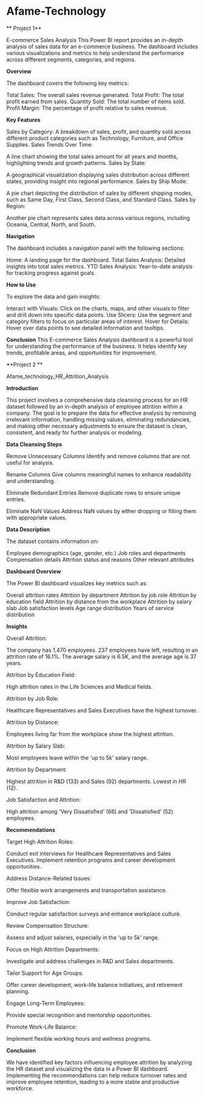 # Afame-Technology
** Project 1**

E-commerce Sales Analysis
This Power BI report provides an in-depth analysis of sales data for an e-commerce business. The dashboard includes various visualizations and metrics to help understand the performance across different segments, categories, and regions.

**Overview**

The dashboard covers the following key metrics:

Total Sales: The overall sales revenue generated.
Total Profit: The total profit earned from sales.
Quantity Sold: The total number of items sold.
Profit Margin: The percentage of profit relative to sales revenue.

**Key Features**

Sales by Category:
A breakdown of sales, profit, and quantity sold across different product categories such as Technology, Furniture, and Office Supplies.
Sales Trends Over Time:

A line chart showing the total sales amount for all years and months, highlighting trends and growth patterns.
Sales by State:

A geographical visualization displaying sales distribution across different states, providing insight into regional performance.
Sales by Ship Mode:

A pie chart depicting the distribution of sales by different shipping modes, such as Same Day, First Class, Second Class, and Standard Class.
Sales by Region:

Another pie chart represents sales data across various regions, including Oceania, Central, North, and South.


**Navigation**

The dashboard includes a navigation panel with the following sections:

Home: A landing page for the dashboard.
Total Sales Analysis: Detailed insights into total sales metrics.
YTD Sales Analysis: Year-to-date analysis for tracking progress against goals.

**How to Use**

To explore the data and gain insights:

Interact with Visuals: Click on the charts, maps, and other visuals to filter and drill down into specific data points.
Use Slicers: Use the segment and category filters to focus on particular areas of interest.
Hover for Details: Hover over data points to see detailed information and tooltips.

**Conclusion**
This E-commerce Sales Analysis dashboard is a powerful tool for understanding the performance of the business. It helps identify key trends, profitable areas, and opportunities for improvement.



**Project 2 **


Afame_technology_HR_Attrition_Analysis

**Introduction**

This project involves a comprehensive data cleansing process for an HR dataset followed by an in-depth analysis of employee attrition within a company. The goal is to prepare the data for effective analysis by removing irrelevant information, handling missing values, eliminating redundancies, and making other necessary adjustments to ensure the dataset is clean, consistent, and ready for further analysis or modeling.

**Data Cleansing Steps**

Remove Unnecessary Columns Identify and remove columns that are not useful for analysis.

Rename Columns Give columns meaningful names to enhance readability and understanding.

Eliminate Redundant Entries Remove duplicate rows to ensure unique entries.

Eliminate NaN Values Address NaN values by either dropping or filling them with appropriate values.


**Data Description**

The dataset contains information on:

Employee demographics (age, gender, etc.)
Job roles and departments
Compensation details
Attrition status and reasons
Other relevant attributes

**Dashboard Overview**

The Power BI dashboard visualizes key metrics such as:

Overall attrition rates
Attrition by department
Attrition by job role
Attrition by education field
Attrition by distance from the workplace
Attrition by salary slab
Job satisfaction levels
Age range distribution
Years of service distribution

**Insights**

Overall Attrition:

The company has 1,470 employees.
237 employees have left, resulting in an attrition rate of 16.1%.
The average salary is 6.5K, and the average age is 37 years.

Attrition by Education Field:

High attrition rates in the Life Sciences and Medical fields.

Attrition by Job Role:

Healthcare Representatives and Sales Executives have the highest turnover.

Attrition by Distance:

Employees living far from the workplace show the highest attrition.

Attrition by Salary Slab:

Most employees leave within the 'up to 5k' salary range.

Attrition by Department:

Highest attrition in R&D (133) and Sales (92) departments. Lowest in HR (12).

Job Satisfaction and Attrition:

High attrition among 'Very Dissatisfied' (66) and 'Dissatisfied' (52) employees.

**Recommendations**

Target High Attrition Roles:

Conduct exit interviews for Healthcare Representatives and Sales Executives.
Implement retention programs and career development opportunities.

Address Distance-Related Issues:

Offer flexible work arrangements and transportation assistance.

Improve Job Satisfaction:

Conduct regular satisfaction surveys and enhance workplace culture.

Review Compensation Structure:

Assess and adjust salaries, especially in the 'up to 5k' range.

Focus on High Attrition Departments:

Investigate and address challenges in R&D and Sales departments.

Tailor Support for Age Groups:

Offer career development, work-life balance initiatives, and retirement planning.

Engage Long-Term Employees:

Provide special recognition and mentorship opportunities.

Promote Work-Life Balance:

Implement flexible working hours and wellness programs.

**Conclusion**

We have identified key factors influencing employee attrition by analyzing the HR dataset and visualizing the data in a Power BI dashboard. Implementing the recommendations can help reduce turnover rates and improve employee retention, leading to a more stable and productive workforce.

